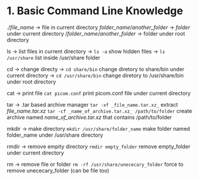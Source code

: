 ﻿
# 1. Basic Command Line Knowledge

./_file_name_ -> file in current directory
_folder_name_/_another_folder_ -> _folder_ under current directory
/_folder_name_/_another_folder_ -> folder under root directory 

ls -> list files in current directory
-> `ls -a` show hidden files 
-> `ls /usr/share` list inside /usr/share folder

cd -> change directy
-> `cd share/bin` change diretory to share/bin under current directory
-> `cd /usr/share/bin` change diretory to /usr/share/bin under root directory

cat -> print file 
`cat picom.conf` print picom.conf file under current directory

tar -> .tar based archive manager
`tar -xf _file_name.tar.xz_` extract _file_name.tar.xz_
`tar -cf _name_of_archive.tar.xz_ /path/to/folder` create archive named _name_of_archive.tar.xz_ that contains /path/to/folder

mkdir -> make directory
`mkdir /usr/share/folder_name` make folder named folder_name under /usr/share directory

rmdir -> remove empity directory
`rmdir empty_folder` remove empty_folder under current directory

rm -> remove file or folder
`rm -rf /usr/share/unececary_folder` force to remove unececary_folder (can be file too)
